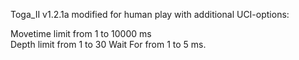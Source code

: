 Toga_II v1.2.1a modified for human play 
with additional UCI-options: 

Movetime limit from 1 to 10000 ms  
Depth limit from 1 to 30
Wait For from 1 to 5 ms.